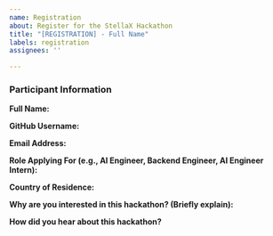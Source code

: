 ```yaml
---
name: Registration
about: Register for the StellaX Hackathon
title: "[REGISTRATION] - Full Name"
labels: registration
assignees: ''

---
```


### Participant Information

**Full Name:**

**GitHub Username:**

**Email Address:**

**Role Applying For (e.g., AI Engineer, Backend Engineer, AI Engineer Intern):**

**Country of Residence:**

**Why are you interested in this hackathon? (Briefly explain):**

**How did you hear about this hackathon?**
